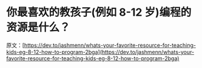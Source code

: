 # 你最喜欢的教孩子(例如 8-12 岁)编程的资源是什么？

原文：[https://dev.to/jashmenn/whats-your-favorite-resource-for-teaching-kids-eg-8-12-how-to-program-2bga](https://dev.to/jashmenn/whats-your-favorite-resource-for-teaching-kids-eg-8-12-how-to-program-2bga)